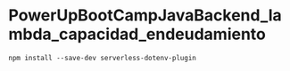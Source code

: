 # PowerUpBootCampJavaBackend_lambda_capacidad_endeudamiento

```
npm install --save-dev serverless-dotenv-plugin
```